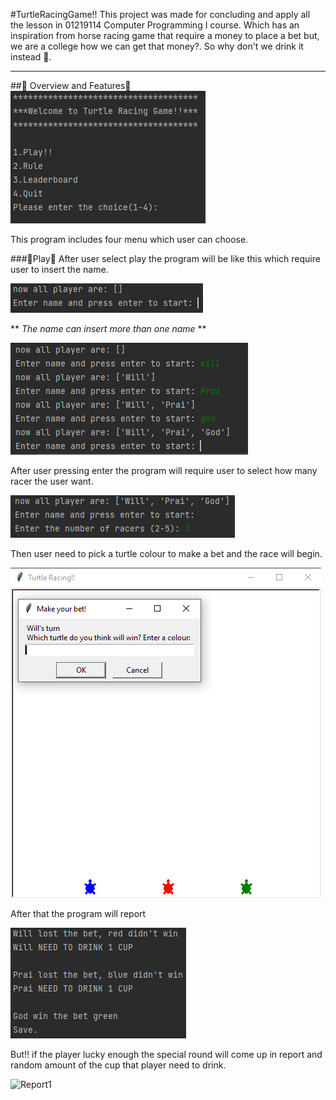 #TurtleRacingGame!!
This project was made for concluding and apply all the lesson in 01219114 Computer Programming I course.
Which has an inspiration from horse racing game that require a money to place a bet
but, we are a college how we can get that money?.
So why don't we drink it instead 🍻.

---

##🍻 Overview and Features🍻
![lobby](pic/Lobby.png)

This program includes four menu which user can choose.

###🍻Play🍻
After user select play the program will be like this which require user to insert the name.

![name](pic/Entername.png)

** *The name can insert more than one name* **

![Morethanonename](pic/EnterMoreThanOneName.png)

After user pressing enter the program will require user to select how many racer the user want.

![Racer](pic/SelectNumRacer.png)

Then user need to pick a turtle colour to make a bet and the race will begin.

![Bet](pic/Game1.png)

After that the program will report

![Report](pic/Game2.png)

But!! if the player lucky enough the special round will come up 
in report and random amount of the cup that player need to drink.

![Report1](pic/)


